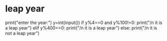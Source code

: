 # leap year
print("enter the year:")
y=int(input())
if y%4==0 and y%100!=0:
     print("/n it is a leap year")
elif y%400==0:
     print("/n it is a leap year")
else:
     print("/n it is not a leap year")
